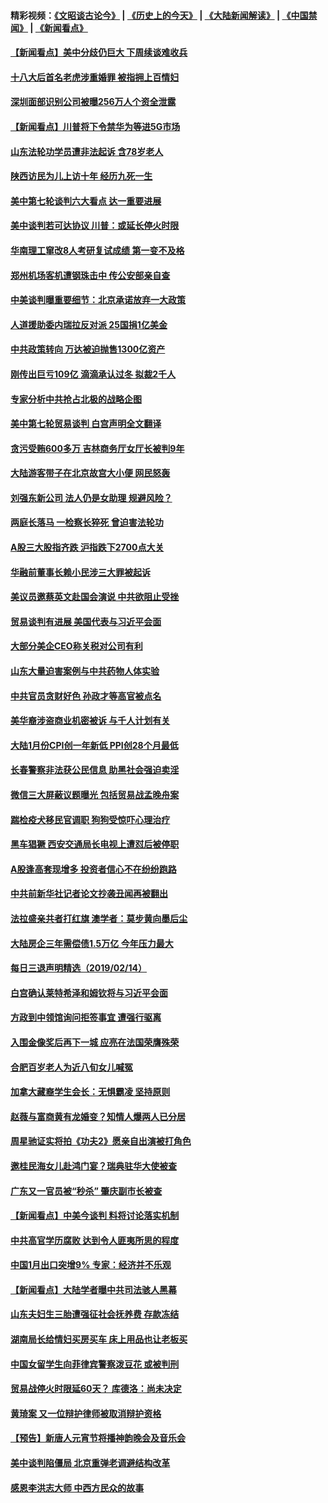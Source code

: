 #### 精彩视频：[《文昭谈古论今》](http://45.76.195.252/wenzhao) | [《历史上的今天》](http://45.76.195.252/today-in-history) | [《大陆新闻解读》](http://45.76.195.252/ntdtv-comedy) | [《中国禁闻》](http://45.76.195.252/ntdtv-news) | [《新闻看点》](http://45.76.195.252/news-insight) 

 #### [【新闻看点】美中分歧仍巨大 下周续谈难收兵](../pages/nsc413/n11047702.md?t=02152137) 

#### [十八大后首名老虎涉重婚罪 被指拥上百情妇](../pages/nsc413/n11047885.md?t=02152137) 

#### [深圳面部识别公司被曝256万人个资全泄露](../pages/nsc413/n11048120.md?t=02152137) 

#### [【新闻看点】川普将下令禁华为等进5G市场](../pages/nsc413/n11047972.md?t=02152137) 

#### [山东法轮功学员遭非法起诉 含78岁老人](../pages/nsc413/n11047688.md?t=02152137) 

#### [陕西访民为儿上访十年 经历九死一生](../pages/nsc413/n11047986.md?t=02152137) 

#### [美中第七轮谈判六大看点 达一重要进展](../pages/nsc413/n11047982.md?t=02152137) 

#### [美中谈判若可达协议 川普：或延长停火时限](../pages/nsc413/n11047939.md?t=02152137) 

#### [华南理工窜改8人考研复试成绩 第一变不及格](../pages/nsc413/n11047758.md?t=02152137) 

#### [郑州机场客机遭钢珠击中 传公安部亲自查](../pages/nsc413/n11047854.md?t=02152137) 

#### [中美谈判曝重要细节：北京承诺放弃一大政策](../pages/nsc413/n11047582.md?t=02152137) 

#### [人道援助委内瑞拉反对派 25国捐1亿美金](../pages/nsc413/n11047569.md?t=02152137) 

#### [中共政策转向 万达被迫抛售1300亿资产](../pages/nsc413/n11046577.md?t=02152137) 

#### [刚传出巨亏109亿 滴滴承认过冬 拟裁2千人](../pages/nsc413/n11047686.md?t=02152137) 

#### [专家分析中共抢占北极的战略企图](../pages/nsc413/n11047525.md?t=02152137) 

#### [美中第七轮贸易谈判 白宫声明全文翻译](../pages/nsc413/n11047539.md?t=02152137) 


#### [贪污受贿600多万 吉林商务厅女厅长被判9年](../pages/nsc413/n11047175.md?t=02152137) 

#### [大陆游客带子在北京故宫大小便 网民怒轰](../pages/nsc413/n11046693.md?t=02152137) 

#### [刘强东新公司 法人仍是女助理 规避风险？](../pages/nsc413/n11046556.md?t=02152137) 

#### [两庭长落马 一检察长猝死 曾迫害法轮功](../pages/nsc413/n11045056.md?t=02152137) 

#### [A股三大股指齐跌 沪指跌下2700点大关](../pages/nsc413/n11046901.md?t=02152137) 

#### [华融前董事长赖小民涉三大罪被起诉](../pages/nsc413/n11046919.md?t=02152137) 

#### [美议员邀蔡英文赴国会演说 中共欲阻止受挫](../pages/nsc413/n11046790.md?t=02152137) 

#### [贸易谈判有进展 美国代表与习近平会面](../pages/nsc413/n11046943.md?t=02152137) 

#### [大部分美企CEO称关税对公司有利](../pages/nsc413/n11046799.md?t=02152137) 

#### [山东大量迫害案例与中共药物人体实验](../pages/nsc413/n11045334.md?t=02152137) 

#### [中共官员贪财好色 孙政才等高官被点名](../pages/nsc413/n11046748.md?t=02152137) 

#### [美华裔涉盗商业机密被诉 与千人计划有关](../pages/nsc413/n11045838.md?t=02152137) 

#### [大陆1月份CPI创一年新低 PPI创28个月最低](../pages/nsc413/n11046295.md?t=02152137) 

#### [长春警察非法获公民信息 助黑社会强迫卖淫](../pages/nsc413/n11046410.md?t=02152137) 

#### [微信三大屏蔽议题曝光 包括贸易战孟晚舟案](../pages/nsc413/n11046643.md?t=02152137) 

#### [踹检疫犬移民官调职 狗狗受惊吓心理治疗](../pages/nsc413/n11046399.md?t=02152137) 

#### [黑车猖獗 西安交通局长电视上遭怼后被停职](../pages/nsc413/n11046158.md?t=02152137) 

#### [A股逢高套现增多 投资者信心不在纷纷跑路](../pages/nsc413/n11046180.md?t=02152137) 

#### [中共前新华社记者论文抄袭丑闻再被翻出](../pages/nsc413/n11046117.md?t=02152137) 

#### [法拉盛亲共者打红旗 澳学者：莫步黄向墨后尘](../pages/nsc413/n11044321.md?t=02152137) 

#### [大陆房企三年需偿债1.5万亿 今年压力最大](../pages/nsc413/n11045762.md?t=02152137) 

#### [每日三退声明精选（2019/02/14）](../pages/nsc413/n11046141.md?t=02152137) 

#### [白宫确认莱特希泽和姆钦将与习近平会面](../pages/nsc413/n11045630.md?t=02152137) 

#### [方政到中领馆询问拒签事宜 遭强行驱离](../pages/nsc413/n11045588.md?t=02152137) 

#### [入围金像奖后再下一城 应亮在法国荣膺殊荣](../pages/nsc413/n11045701.md?t=02152137) 

#### [合肥百岁老人为近八旬女儿喊冤](../pages/nsc413/n11045460.md?t=02152137) 

#### [加拿大藏裔学生会长：无惧霸凌 坚持原则](../pages/nsc413/n11045532.md?t=02152137) 

#### [赵薇与富商黄有龙婚变？知情人爆两人已分居](../pages/nsc413/n11042957.md?t=02152137) 

#### [周星驰证实将拍《功夫2》愿亲自出演被打角色](../pages/nsc413/n11045482.md?t=02152137) 

#### [邀桂民海女儿赴鸿门宴？瑞典驻华大使被查](../pages/nsc413/n11045344.md?t=02152137) 

#### [广东又一官员被“秒杀” 肇庆副市长被查](../pages/nsc413/n11045485.md?t=02152137) 

#### [【新闻看点】中美今谈判 料将讨论落实机制](../pages/nsc413/n11045020.md?t=02152137) 

#### [中共高官学历腐败 达到令人匪夷所思的程度](../pages/nsc413/n11045364.md?t=02152137) 

#### [中国1月出口突增9% 专家：经济并不乐观](../pages/nsc413/n11045101.md?t=02152137) 

#### [【新闻看点】大陆学者曝中共司法骇人黑幕](../pages/nsc413/n11045249.md?t=02152137) 

#### [山东夫妇生三胎遭强征社会抚养费 存款冻结](../pages/nsc413/n11045317.md?t=02152137) 

#### [湖南局长给情妇买房买车 床上用品也让老板买](../pages/nsc413/n11045333.md?t=02152137) 

#### [中国女留学生向菲律宾警察泼豆花 或被判刑](../pages/nsc413/n11045199.md?t=02152137) 

#### [贸易战停火时限延60天？ 库德洛：尚未决定](../pages/nsc413/n11045299.md?t=02152137) 

#### [黄琦案 又一位辩护律师被取消辩护资格](../pages/nsc413/n11045278.md?t=02152137) 

#### [【预告】新唐人元宵节将播神韵晚会及音乐会](../pages/nsc413/n11043038.md?t=02152137) 

#### [美中谈判陷僵局 北京重弹老调避结构改革](../pages/nsc413/n11045171.md?t=02152137) 

#### [感恩李洪志大师 中西方民众的故事](../pages/nsc413/n11042473.md?t=02152137) 

